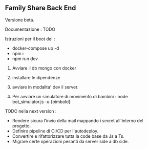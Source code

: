 ## Family Share Back End

Versione beta.

Documentazione : TODO

Istruzioni per il boot del :

- docker-compose up -d
- npm i
- npm run dev

1) Avviare il db mongo con docker

2) installare le dipendenze

3) avviare in modalita' dev il server.

4) Per avviare un simulatore di movimento di bambini :
node bot_simulator.js -u {bimboId}

TODO nella next version :

- Rendere sicura l'invio della mail mappando i secret all'interno del progetto.
- Definire pipeline di CI/CD per l'autodeploy.
- Convertire e rifattorizzare tutta la code base da Js a Ts.
- Migrare certe operazioni pesanti da server side a db side.
